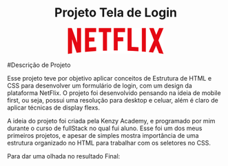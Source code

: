 <h1 align="center"> Projeto Tela de Login </h1>
<p align="center">
    <img src="/img/logo.svg" alt="">
</p>

#Descrição de Projeto

Esse projeto teve por objetivo aplicar conceitos de Estrutura  de HTML e CSS para desenvolver um
formulário de login, com um design da plataforma NetFlix. O projeto foi desenvolvido pensando na
ideia de mobile first, ou seja, possui uma resolução para desktop e celuar, além é claro de aplicar
técnicas de display flexs.

A ideia do projeto foi criada pela Kenzy Academy, e programado por mim durante o curso de fullStack no
qual fui aluno. Esse foi um dos meus primeiros projetos, e apesar de simples mostra importância de uma
estrutura organizado no HTML para trabalhar com os seletores no CSS.

Para dar uma olhada no resultado Final: <a href="https://elefantinhos2.github.io/projeto-NetFlix/" target="_blank">